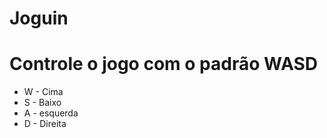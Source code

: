 # Joguin
  # Controle o jogo com o padrão WASD
  - W - Cima
  - S - Baixo
  - A - esquerda
  - D - Direita

